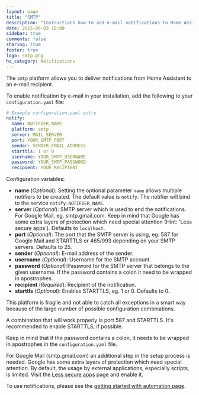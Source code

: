 ```yaml
---
layout: page
title: "SMTP"
description: "Instructions how to add e-mail notifications to Home Assistant."
date: 2015-06-03 18:00
sidebar: true
comments: false
sharing: true
footer: true
logo: smtp.png
ha_category: Notifications
---
```



The `smtp` platform allows you to deliver notifications from Home Assistant to an e-mail recipient.

To enable notification by e-mail in your installation, add the following to your `configuration.yaml` file:

```yaml
# Example configuration.yaml entry
notify:
  name: NOTIFIER_NAME
  platform: smtp
  server: MAIL_SERVER
  port: YOUR_SMTP_PORT
  sender: SENDER_EMAIL_ADDRESS
  starttls: 1 or 0
  username: YOUR_SMTP_USERNAME
  password: YOUR_SMTP_PASSWORD
  recipient: YOUR_RECIPIENT
```

Configuration variables:

- **name** (*Optional*): Setting the optional parameter `name` allows multiple notifiers to be created. The default value is `notify`. The notifier will bind to the service `notify.NOTIFIER_NAME`.
- **server** (*Optional*): SMTP server which is used to end the notifications. For Google Mail, eg. smtp.gmail.com. Keep in mind that Google has some extra layers of protection which need special attention (Hint: 'Less secure apps'). Defaults to `localhost`.
- **port** (*Optional*): The port that the SMTP server is using, eg. 587 for Google Mail and STARTTLS or 465/993 depending on your SMTP servers.  Defaults to 25.
- **sender** (*Optional*): E-mail address of the sender.
- **username** (*Optional*): Username for the SMTP account.
- **password** (*Optional*):Password for the SMTP server that belongs to the given username. If the password contains a colon it need to be wrapped in apostrophes.
- **recipient** (*Required*): Recipient of the notification.
- **starttls** (*Optional*): Enables STARTTLS, eg. 1 or 0. Defaults to 0.

This platform is fragile and not able to catch all exceptions in a smart way because of the large number of possible configuration combinations.

A combination that will work properly is port 587 and STARTTLS. It's recommended to enable STARTTLS, if possible.

Keep in mind that if the password contains a colon, it needs to be wrapped in apostrophes in the `configuration.yaml` file.

For Google Mail (smtp.gmail.com) an additional step in the setup process is needed. Google has some extra layers of protection
which need special attention. By default, the usage by external applications, especially scripts, is limited. Visit the [Less secure apps](https://www.google.com/settings/security/lesssecureapps) page and enable it.

To use notifications, please see the [getting started with automation page](/getting-started/automation/).
